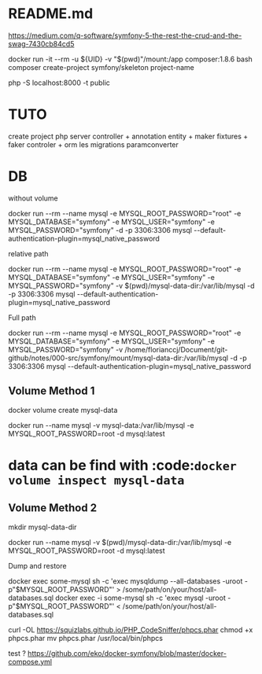 # README.md

https://medium.com/q-software/symfony-5-the-rest-the-crud-and-the-swag-7430cb84cd5

docker run -it --rm -u ${UID} -v "$(pwd)"/mount:/app composer:1.8.6 bash
composer create-project symfony/skeleton project-name

php -S localhost:8000 -t public

TUTO
====

create project
php server
controller + annotation
entity + maker
fixtures + faker
controler + orm
les migrations
paramconverter

DB
==

without volume

docker run --rm --name mysql -e MYSQL_ROOT_PASSWORD="root" -e MYSQL_DATABASE="symfony" -e MYSQL_USER="symfony" -e MYSQL_PASSWORD="symfony" -d -p 3306:3306 mysql --default-authentication-plugin=mysql_native_password

relative path

docker run --rm --name mysql -e MYSQL_ROOT_PASSWORD="root" -e MYSQL_DATABASE="symfony" -e MYSQL_USER="symfony" -e MYSQL_PASSWORD="symfony" -v $(pwd)/mysql-data-dir:/var/lib/mysql -d -p 3306:3306 mysql --default-authentication-plugin=mysql_native_password

Full path

docker run --rm --name mysql -e MYSQL_ROOT_PASSWORD="root" -e MYSQL_DATABASE="symfony" -e MYSQL_USER="symfony" -e MYSQL_PASSWORD="symfony" -v /home/florianccj/Document/git-github/notes/000-src/symfony/mount/mysql-data-dir:/var/lib/mysql -d -p 3306:3306 mysql --default-authentication-plugin=mysql_native_password


Volume Method 1
---------------

docker volume create mysql-data

docker run --name mysql -v mysql-data:/var/lib/mysql -e MYSQL_ROOT_PASSWORD=root -d mysql:latest

# data can be find with :code:`docker volume inspect mysql-data`

Volume Method 2
---------------

mkdir mysql-data-dir

docker run --name mysql -v $(pwd)/mysql-data-dir:/var/lib/mysql -e MYSQL_ROOT_PASSWORD=root -d mysql:latest

Dump and restore

docker exec some-mysql sh -c 'exec mysqldump --all-databases -uroot -p"$MYSQL_ROOT_PASSWORD"' > /some/path/on/your/host/all-databases.sql
 docker exec -i some-mysql sh -c 'exec mysql -uroot -p"$MYSQL_ROOT_PASSWORD"' < /some/path/on/your/host/all-databases.sql




curl -OL https://squizlabs.github.io/PHP_CodeSniffer/phpcs.phar
chmod +x phpcs.phar
mv phpcs.phar /usr/local/bin/phpcs






test ? https://github.com/eko/docker-symfony/blob/master/docker-compose.yml


